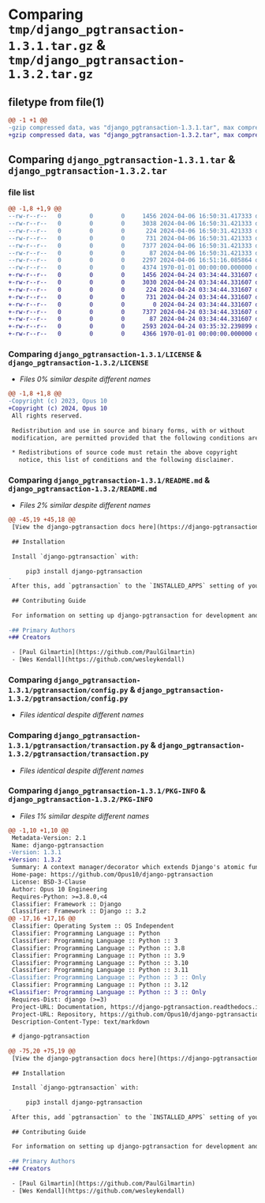 # Comparing `tmp/django_pgtransaction-1.3.1.tar.gz` & `tmp/django_pgtransaction-1.3.2.tar.gz`

## filetype from file(1)

```diff
@@ -1 +1 @@
-gzip compressed data, was "django_pgtransaction-1.3.1.tar", max compression
+gzip compressed data, was "django_pgtransaction-1.3.2.tar", max compression
```

## Comparing `django_pgtransaction-1.3.1.tar` & `django_pgtransaction-1.3.2.tar`

### file list

```diff
@@ -1,8 +1,9 @@
--rw-r--r--   0        0        0     1456 2024-04-06 16:50:31.417333 django_pgtransaction-1.3.1/LICENSE
--rw-r--r--   0        0        0     3038 2024-04-06 16:50:31.421333 django_pgtransaction-1.3.1/README.md
--rw-r--r--   0        0        0      224 2024-04-06 16:50:31.421333 django_pgtransaction-1.3.1/pgtransaction/__init__.py
--rw-r--r--   0        0        0      731 2024-04-06 16:50:31.421333 django_pgtransaction-1.3.1/pgtransaction/config.py
--rw-r--r--   0        0        0     7377 2024-04-06 16:50:31.421333 django_pgtransaction-1.3.1/pgtransaction/transaction.py
--rw-r--r--   0        0        0       87 2024-04-06 16:50:31.421333 django_pgtransaction-1.3.1/pgtransaction/version.py
--rw-r--r--   0        0        0     2297 2024-04-06 16:51:16.085864 django_pgtransaction-1.3.1/pyproject.toml
--rw-r--r--   0        0        0     4374 1970-01-01 00:00:00.000000 django_pgtransaction-1.3.1/PKG-INFO
+-rw-r--r--   0        0        0     1456 2024-04-24 03:34:44.331607 django_pgtransaction-1.3.2/LICENSE
+-rw-r--r--   0        0        0     3030 2024-04-24 03:34:44.331607 django_pgtransaction-1.3.2/README.md
+-rw-r--r--   0        0        0      224 2024-04-24 03:34:44.331607 django_pgtransaction-1.3.2/pgtransaction/__init__.py
+-rw-r--r--   0        0        0      731 2024-04-24 03:34:44.331607 django_pgtransaction-1.3.2/pgtransaction/config.py
+-rw-r--r--   0        0        0        0 2024-04-24 03:34:44.331607 django_pgtransaction-1.3.2/pgtransaction/py.typed
+-rw-r--r--   0        0        0     7377 2024-04-24 03:34:44.331607 django_pgtransaction-1.3.2/pgtransaction/transaction.py
+-rw-r--r--   0        0        0       87 2024-04-24 03:34:44.331607 django_pgtransaction-1.3.2/pgtransaction/version.py
+-rw-r--r--   0        0        0     2593 2024-04-24 03:35:32.239899 django_pgtransaction-1.3.2/pyproject.toml
+-rw-r--r--   0        0        0     4366 1970-01-01 00:00:00.000000 django_pgtransaction-1.3.2/PKG-INFO
```

### Comparing `django_pgtransaction-1.3.1/LICENSE` & `django_pgtransaction-1.3.2/LICENSE`

 * *Files 0% similar despite different names*

```diff
@@ -1,8 +1,8 @@
-Copyright (c) 2023, Opus 10
+Copyright (c) 2024, Opus 10
 All rights reserved.
 
 Redistribution and use in source and binary forms, with or without
 modification, are permitted provided that the following conditions are met:
 
 * Redistributions of source code must retain the above copyright
   notice, this list of conditions and the following disclaimer.
```

### Comparing `django_pgtransaction-1.3.1/README.md` & `django_pgtransaction-1.3.2/README.md`

 * *Files 2% similar despite different names*

```diff
@@ -45,19 +45,18 @@
 [View the django-pgtransaction docs here](https://django-pgtransaction.readthedocs.io/)
 
 ## Installation
 
 Install `django-pgtransaction` with:
 
     pip3 install django-pgtransaction
-
 After this, add `pgtransaction` to the `INSTALLED_APPS` setting of your Django project.
 
 ## Contributing Guide
 
 For information on setting up django-pgtransaction for development and contributing changes, view [CONTRIBUTING.md](CONTRIBUTING.md).
 
-## Primary Authors
+## Creators
 
 - [Paul Gilmartin](https://github.com/PaulGilmartin)
 - [Wes Kendall](https://github.com/wesleykendall)
```

### Comparing `django_pgtransaction-1.3.1/pgtransaction/config.py` & `django_pgtransaction-1.3.2/pgtransaction/config.py`

 * *Files identical despite different names*

### Comparing `django_pgtransaction-1.3.1/pgtransaction/transaction.py` & `django_pgtransaction-1.3.2/pgtransaction/transaction.py`

 * *Files identical despite different names*

### Comparing `django_pgtransaction-1.3.1/PKG-INFO` & `django_pgtransaction-1.3.2/PKG-INFO`

 * *Files 1% similar despite different names*

```diff
@@ -1,10 +1,10 @@
 Metadata-Version: 2.1
 Name: django-pgtransaction
-Version: 1.3.1
+Version: 1.3.2
 Summary: A context manager/decorator which extends Django's atomic function with the ability to set isolation level and retries for a given transaction.
 Home-page: https://github.com/Opus10/django-pgtransaction
 License: BSD-3-Clause
 Author: Opus 10 Engineering
 Requires-Python: >=3.8.0,<4
 Classifier: Framework :: Django
 Classifier: Framework :: Django :: 3.2
@@ -17,16 +17,16 @@
 Classifier: Operating System :: OS Independent
 Classifier: Programming Language :: Python
 Classifier: Programming Language :: Python :: 3
 Classifier: Programming Language :: Python :: 3.8
 Classifier: Programming Language :: Python :: 3.9
 Classifier: Programming Language :: Python :: 3.10
 Classifier: Programming Language :: Python :: 3.11
-Classifier: Programming Language :: Python :: 3 :: Only
 Classifier: Programming Language :: Python :: 3.12
+Classifier: Programming Language :: Python :: 3 :: Only
 Requires-Dist: django (>=3)
 Project-URL: Documentation, https://django-pgtransaction.readthedocs.io
 Project-URL: Repository, https://github.com/Opus10/django-pgtransaction
 Description-Content-Type: text/markdown
 
 # django-pgtransaction
 
@@ -75,20 +75,19 @@
 [View the django-pgtransaction docs here](https://django-pgtransaction.readthedocs.io/)
 
 ## Installation
 
 Install `django-pgtransaction` with:
 
     pip3 install django-pgtransaction
-
 After this, add `pgtransaction` to the `INSTALLED_APPS` setting of your Django project.
 
 ## Contributing Guide
 
 For information on setting up django-pgtransaction for development and contributing changes, view [CONTRIBUTING.md](CONTRIBUTING.md).
 
-## Primary Authors
+## Creators
 
 - [Paul Gilmartin](https://github.com/PaulGilmartin)
 - [Wes Kendall](https://github.com/wesleykendall)
```

